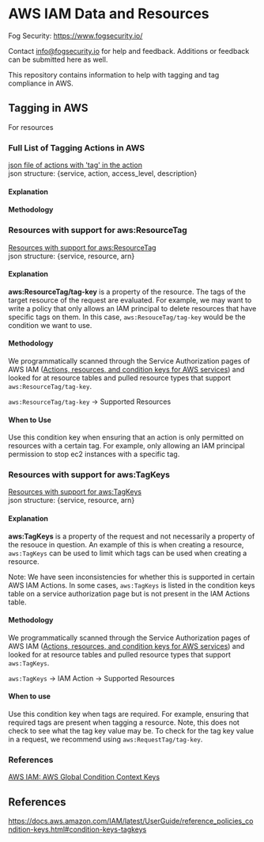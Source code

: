 # AWS IAM Data and Resources

Fog Security: https://www.fogsecurity.io/ 

Contact info@fogsecurity.io for help and feedback. Additions or feedback can be submitted here as well.

This repository contains information to help with tagging and tag compliance in AWS.   

## Tagging in AWS

For resources

### Full List of Tagging Actions in AWS

[json file of actions with 'tag' in the action](tagging/tagging_actions.json) \
json structure: {service, action, access_level, description}

#### Explanation



#### Methodology





### Resources with support for aws:ResourceTag

[Resources with support for aws:ResourceTag](tagging/resources_with_aws:ResourceTag_support.json) \
json structure: {service, resource, arn}

#### Explanation

**aws:ResourceTag/tag-key** is a property of the resource.  The tags of the target resource of the request are evaluated.  For example, we may want to write a policy that only allows an IAM principal to delete resources that have specific tags on them.  In this case, `aws:ResouceTag/tag-key` would be the condition we want to use.

#### Methodology 

We programmatically scanned through the Service Authorization pages of AWS IAM ([Actions, resources, and condition keys for AWS services](https://docs.aws.amazon.com/service-authorization/latest/reference/reference_policies_actions-resources-contextkeys.html)) and looked for at resource tables and pulled resource types that support `aws:ResourceTag/tag-key`.

`aws:ResourceTag/tag-key` ->  Supported Resources

#### When to Use

Use this condition key when ensuring that an action is only permitted on resources with a certain tag.  For example, only allowing an IAM principal permission to stop ec2 instances with a specific tag.


### Resources with support for aws:TagKeys 

[Resources with support for aws:TagKeys](tagging/resources_with_tagKeys_support.json) \
json structure: {service, resource, arn}

#### Explanation

**aws:TagKeys** is a property of the request and not necessarily a property of the resouce in question.  An example of this is when creating a resource, `aws:TagKeys` can be used to limit which tags can be used when creating a resource.  

Note: We have seen inconsistencies for whether this is supported in certain AWS IAM Actions.  In some cases, `aws:TagKeys` is listed in the condition keys table on a service authorization page but is not present in the IAM Actions table.

#### Methodology 

We programmatically scanned through the Service Authorization pages of AWS IAM ([Actions, resources, and condition keys for AWS services](https://docs.aws.amazon.com/service-authorization/latest/reference/reference_policies_actions-resources-contextkeys.html)) and looked for at resource tables and pulled resource types that support `aws:TagKeys`.

`aws:TagKeys` -> IAM Action -> Supported Resources

#### When to use

Use this condition key when tags are required.  For example, ensuring that required tags are present when tagging a resource.  Note, this does not check to see what the tag key value may be.  To check for the tag key value in a request, we recommend using `aws:RequestTag/tag-key`.


### References

[AWS IAM: AWS Global Condition Context Keys](https://docs.aws.amazon.com/IAM/latest/UserGuide/reference_policies_condition-keys.html)

## References

https://docs.aws.amazon.com/IAM/latest/UserGuide/reference_policies_condition-keys.html#condition-keys-tagkeys
